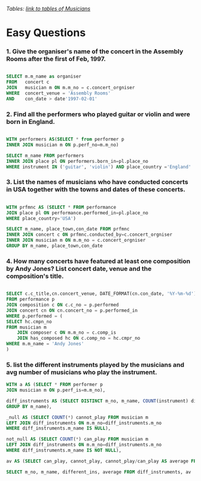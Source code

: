*Tables:* *[link to tables of Musicians](https://sqlzoo.net/wiki/Musicians_easy_questions)*

# Easy Questions

### 1. Give the organiser's name of the concert in the Assembly Rooms after the first of Feb, 1997.

```sql

SELECT m.m_name as organiser
FROM   concert c
JOIN   musician m ON m.m_no = c.concert_orgniser
WHERE  concert_venue = 'Assembly Rooms'
AND    con_date > date'1997-02-01'
```


### 2. Find all the performers who played guitar or violin and were born in England.

```sql

WITH performers AS(SELECT * from performer p
INNER JOIN musician m ON p.perf_no=m.m_no)

SELECT m_name FROM performers
INNER JOIN place pl ON performers.born_in=pl.place_no
WHERE instrument IN ('guitar', 'violin') AND place_country ='England'
```


### 3. List the names of musicians who have conducted concerts in USA together with the towns and dates of these concerts.

```sql

WITH prfmnc AS (SELECT * FROM performance
JOIN place pl ON performance.performed_in=pl.place_no
WHERE place_country='USA')

SELECT m_name, place_town,con_date FROM prfmnc 
INNER JOIN concert c ON prfmnc.conducted_by=c.concert_orgniser
INNER JOIN musician m ON m.m_no = c.concert_orgniser
GROUP BY m_name, place_town,con_date
```

### 4. How many concerts have featured at least one composition by Andy Jones? List concert date, venue and the composition's title.

```sql

SELECT c.c_title,cn.concert_venue, DATE_FORMAT(cn.con_date, '%Y-%m-%d') con_date
FROM performance p
JOIN composition c ON c.c_no = p.performed
JOIN concert cn ON cn.concert_no = p.performed_in
WHERE p.performed = (
SELECT hc.cmpn_no
FROM musician m
    JOIN composer c ON m.m_no = c.comp_is
    JOIN has_composed hc ON c.comp_no = hc.cmpr_no
WHERE m.m_name = 'Andy Jones'
)
```

### 5. list the different instruments played by the musicians and avg number of musicians who play the instrument.

```sql
WITH a AS (SELECT * FROM performer p
JOIN musician m ON p.perf_is=m.m_no),

diff_instruments AS (SELECT DISTINCT m_no, m_name, COUNT(instrument) different_ins FROM a
GROUP BY m_name),

_null AS (SELECT COUNT(*) cannot_play FROM musician m
LEFT JOIN diff_instruments ON m.m_no=diff_instruments.m_no
WHERE diff_instruments.m_name IS NULL),

not_null AS (SELECT COUNT(*) can_play FROM musician m
LEFT JOIN diff_instruments ON m.m_no=diff_instruments.m_no
WHERE diff_instruments.m_name IS NOT NULL),

av AS (SELECT can_play, cannot_play, cannot_play/can_play AS average FROM _null,not_null)

SELECT m_no, m_name, different_ins, average FROM diff_instruments, av
```
